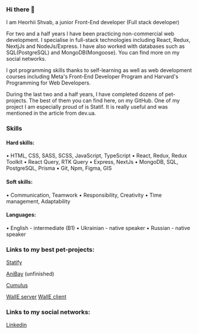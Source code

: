 ### Hi there 👋

I am Heorhii Shvab, a junior Front-End developer (Full stack developer)

For two and a half years I have been practicing non-commercial web development.
I specialise in full-stack technologies including React, Redux, NextjJs and NodeJs/Express. I have also worked with databases such as SQL(PostgreSQL) and MongoDB(Mongoose).
You can find more on my social networks.

I got programming skills thanks to self-learning as well as web development courses including Meta's Front-End Developer Program and Harvard's Programming for Web Developers.

During the last two and a half years, I have completed dozens of pet-projects.
The best of them you can find here, on my GitHub. One of my project I am especially proud of is Statif. It is really useful and was mentioned in the article from dev.ua.

### Skills

#### Hard skills:

• HTML, CSS, SASS, SCSS, JavaScript, TypeScript
• React, Redux, Redux Toolkit
• React Query, RTK Query
• Express, NextJs
• MongoDB, SQL, PostgreSQL, Prisma
• Git, Npm, Figma, GIS

#### Soft skills:

• Communication, Teamwork
• Responsibility, Creativity
• Time management, Adaptability

#### Languages:

• English - intermediate (B1) 
• Ukrainian - native speaker
• Russian - native speaker

### Links to my best pet-projects:

[Statify](https://github.com/GeorgeShvab/Statify)

[AniBay](https://github.com/GeorgeShvabAnibay) (unfinished)

[Cumulus](https://github.com/GeorgeShvab/Cumulus)

[WallE server](https://github.com/GeorgeShvab/Walle-server-2)
[WallE client](https://github.com/GeorgeShvab/Walle-client-2)

### Links to my social networks:

[Linkedin](https://www.linkedin.com/in/heorhii-shvab-60b41117a/)
